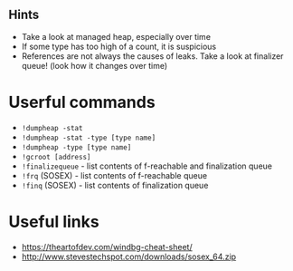 ## Hints
* Take a look at managed heap, especially over time
* If some type has too high of a count, it is suspicious
* References are not always the causes of leaks. Take a look at finalizer queue! (look how it changes over time)

# Userful commands
* ``!dumpheap -stat``
* ``!dumpheap -stat -type [type name]``
* ``!dumpheap -type [type name]``
* ``!gcroot [address]``
* ``!finalizequeue`` - list contents of f-reachable and finalization queue
* ``!frq`` (SOSEX) - list contents of f-reachable queue
* ``!finq`` (SOSEX) - list contents of finalization queue

# Useful links
* https://theartofdev.com/windbg-cheat-sheet/
* http://www.stevestechspot.com/downloads/sosex_64.zip
